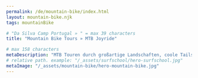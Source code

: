 ```yaml
---
permalink: /de/mountain-bike/index.html
layout: mountain-bike.njk
tags: mountainBike

# "Da Silva Camp Portugal » " = max 39 characters
title: "Mountain Bike Tours » MTB Joyride"

# max 158 characters
metaDescription: "MTB Touren durch großartige Landschaften, coole Tails und entlang der Küste | Erstklassige Räder | Surf & Mountainbike Package"
# relative path. example: "/_assets/surfschool/hero-surfschool.jpg"
metaImage: "/_assets/mountain-bike/hero-mountain-bike.jpg"
---
```

